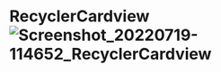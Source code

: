 # RecyclerCardview![Screenshot_20220719-114652_RecyclerCardview](https://user-images.githubusercontent.com/58545112/179694273-30e9122f-0a7c-4efb-bfce-8068b842af2d.jpg)
